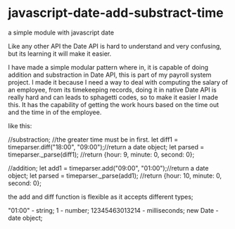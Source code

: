 # javascript-date-add-substract-time
a simple module with javascript date

Like any other API the Date API is hard to understand and very confusing, but its learning it will make it easier.

I have made a simple modular pattern where in, it is capable of doing addition and substraction in Date API,
this is part of my payroll system project. I made it because I need a way to deal with computing the salary of an employee,
from its timekeeping records, doing it in native Date API is really hard and can leads to sphagetti codes,
so to make it easier I made this. It has the capability of getting the work hours based on the time out and the time in of the employee.

like this:

//substraction;
//the greater time must be in first.
let diff1 = timeparser.diff("18:00", "09:00");//return a date object;
let parsed = timeparser._parse(diff1); //return {hour: 9, minute: 0, second: 0};

//addition;
let add1 = timeparser.add("09:00", "01:00");//return a date object;
let parsed = timeparser._parse(add1); //return {hour: 10, minute: 0, second: 0};

the add and diff function is flexible as it accepts different types;

"01:00" - string;
1 - number;
12345463013214 - milliseconds;
new Date - date object;

